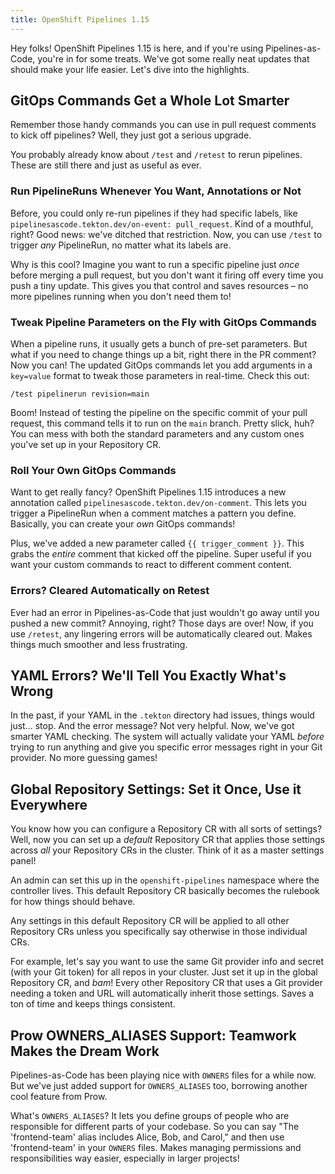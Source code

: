 ```yaml
---
title: OpenShift Pipelines 1.15
---
```


Hey folks! OpenShift Pipelines 1.15 is here, and if you're using
Pipelines-as-Code, you're in for some treats. We've got some really neat updates
that should make your life easier. Let's dive into the highlights.

## GitOps Commands Get a Whole Lot Smarter

Remember those handy commands you can use in pull request comments to kick off
pipelines?  Well, they just got a serious upgrade.

You probably already know about `/test` and `/retest` to rerun pipelines.  These
are still there and just as useful as ever.

### Run PipelineRuns Whenever You Want, Annotations or Not

Before, you could only re-run pipelines if they had specific labels, like
`pipelinesascode.tekton.dev/on-event: pull_request`.  Kind of a mouthful, right?
Good news: we've ditched that restriction. Now, you can use `/test` to trigger
*any* PipelineRun, no matter what its labels are.

Why is this cool? Imagine you want to run a specific pipeline just *once* before
merging a pull request, but you don't want it firing off every time you push a
tiny update. This gives you that control and saves resources – no more pipelines
running when you don't need them to!

### Tweak Pipeline Parameters on the Fly with GitOps Commands

When a pipeline runs, it usually gets a bunch of pre-set parameters. But what if
you need to change things up a bit, right there in the PR comment? Now you can!
The updated GitOps commands let you add arguments in a `key=value` format to
tweak those parameters in real-time.  Check this out:

```console
/test pipelinerun revision=main
```

Boom!  Instead of testing the pipeline on the specific commit of your pull request, this command tells it to run on the `main` branch.  Pretty slick, huh? You can mess with both the standard parameters and any custom ones you've set up in your Repository CR.

### Roll Your Own GitOps Commands

Want to get really fancy?  OpenShift Pipelines 1.15 introduces a new annotation called `pipelinesascode.tekton.dev/on-comment`.  This lets you trigger a PipelineRun when a comment matches a pattern you define.  Basically, you can create your *own* GitOps commands!

Plus, we've added a new parameter called `{{ trigger_comment }}`.  This grabs the *entire* comment that kicked off the pipeline. Super useful if you want your custom commands to react to different comment content.

### Errors?  Cleared Automatically on Retest

Ever had an error in Pipelines-as-Code that just wouldn't go away until you pushed a new commit?  Annoying, right?  Those days are over! Now, if you use `/retest`, any lingering errors will be automatically cleared out.  Makes things much smoother and less frustrating.

## YAML Errors? We'll Tell You Exactly What's Wrong

In the past, if your YAML in the `.tekton` directory had issues, things would just... stop.  And the error message?  Not very helpful.  Now, we've got smarter YAML checking.  The system will actually validate your YAML *before* trying to run anything and give you specific error messages right in your Git provider.  No more guessing games!

## Global Repository Settings: Set it Once, Use it Everywhere

You know how you can configure a Repository CR with all sorts of settings? Well, now you can set up a *default* Repository CR that applies those settings across *all* your Repository CRs in the cluster.  Think of it as a master settings panel!

An admin can set this up in the `openshift-pipelines` namespace where the controller lives.  This default Repository CR basically becomes the rulebook for how things should behave.

Any settings in this default Repository CR will be applied to all other Repository CRs unless you specifically say otherwise in those individual CRs.

For example, let's say you want to use the same Git provider info and secret (with your Git token) for all repos in your cluster.  Just set it up in the global Repository CR, and *bam*!  Every other Repository CR that uses a Git provider needing a token and URL will automatically inherit those settings.  Saves a ton of time and keeps things consistent.

## Prow OWNERS_ALIASES Support:  Teamwork Makes the Dream Work

Pipelines-as-Code has been playing nice with `OWNERS` files for a while now.  But we've just added support for `OWNERS_ALIASES` too, borrowing another cool feature from Prow.

What's `OWNERS_ALIASES`?  It lets you define groups of people who are responsible for different parts of your codebase.  So you can say "The 'frontend-team' alias includes Alice, Bob, and Carol," and then use 'frontend-team' in your `OWNERS` files. Makes managing permissions and responsibilities way easier, especially in larger projects!
